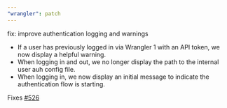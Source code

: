 ```yaml
---
"wrangler": patch
---
```


fix: improve authentication logging and warnings

- If a user has previously logged in via Wrangler 1 with an API token, we now display a helpful warning.
- When logging in and out, we no longer display the path to the internal user auh config file.
- When logging in, we now display an initial message to indicate the authentication flow is starting.

Fixes [#526](https://github.com/cloudflare/wrangler2/issues/526)
